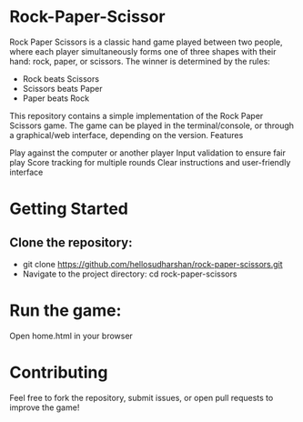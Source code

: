 # Rock-Paper-Scissor
Rock Paper Scissors is a classic hand game played between two people, where each player simultaneously forms one of three shapes with their hand: rock, paper, or scissors.
The winner is determined by the rules:

- Rock beats Scissors
- Scissors beats Paper
- Paper beats Rock

This repository contains a simple implementation of the Rock Paper Scissors game. The game can be played in the terminal/console, or through a graphical/web interface, depending on the version.
Features

Play against the computer or another player
Input validation to ensure fair play
Score tracking for multiple rounds
Clear instructions and user-friendly interface

# Getting Started

## Clone the repository:
- git clone https://github.com/hellosudharshan/rock-paper-scissors.git
- Navigate to the project directory: cd rock-paper-scissors

# Run the game:
Open home.html in your browser

# Contributing
Feel free to fork the repository, submit issues, or open pull requests to improve the game!
